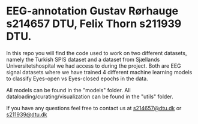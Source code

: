 # EEG-annotation Gustav Rørhauge s214657 DTU, Felix Thorn s211939 DTU.

In this repo you will find the code used to work on two different datasets, namely the Turkish SPIS dataset and a dataset from Sjællands Universitetshospital we had access to during the project. Both are EEG signal datasets where we have trained 4 different machine learning models to classify Eyes-open vs Eyes-closed epochs in the data.

All models can be found in the "models" folder.
All dataloading/curating/visualization can be found in the "utils" folder.

If you have any questions feel free to contact us at s214657@dtu.dk or s211939@dtu.dk
